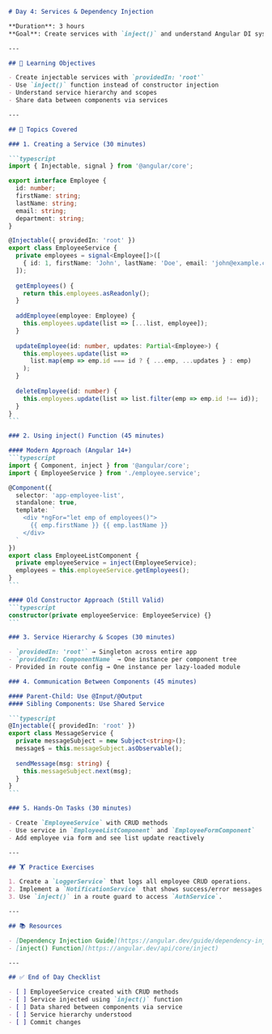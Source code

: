 ````markdown
# Day 4: Services & Dependency Injection

**Duration**: 3 hours  
**Goal**: Create services with `inject()` and understand Angular DI system.

---

## 🎯 Learning Objectives

- Create injectable services with `providedIn: 'root'`
- Use `inject()` function instead of constructor injection
- Understand service hierarchy and scopes
- Share data between components via services

---

## 📝 Topics Covered

### 1. Creating a Service (30 minutes)

```typescript
import { Injectable, signal } from '@angular/core';

export interface Employee {
  id: number;
  firstName: string;
  lastName: string;
  email: string;
  department: string;
}

@Injectable({ providedIn: 'root' })
export class EmployeeService {
  private employees = signal<Employee[]>([
    { id: 1, firstName: 'John', lastName: 'Doe', email: 'john@example.com', department: 'IT' }
  ]);
  
  getEmployees() {
    return this.employees.asReadonly();
  }
  
  addEmployee(employee: Employee) {
    this.employees.update(list => [...list, employee]);
  }
  
  updateEmployee(id: number, updates: Partial<Employee>) {
    this.employees.update(list =>
      list.map(emp => emp.id === id ? { ...emp, ...updates } : emp)
    );
  }
  
  deleteEmployee(id: number) {
    this.employees.update(list => list.filter(emp => emp.id !== id));
  }
}
```

### 2. Using inject() Function (45 minutes)

#### Modern Approach (Angular 14+)
```typescript
import { Component, inject } from '@angular/core';
import { EmployeeService } from './employee.service';

@Component({
  selector: 'app-employee-list',
  standalone: true,
  template: `
    <div *ngFor="let emp of employees()">
      {{ emp.firstName }} {{ emp.lastName }}
    </div>
  `
})
export class EmployeeListComponent {
  private employeeService = inject(EmployeeService);
  employees = this.employeeService.getEmployees();
}
```

#### Old Constructor Approach (Still Valid)
```typescript
constructor(private employeeService: EmployeeService) {}
```

### 3. Service Hierarchy & Scopes (30 minutes)

- `providedIn: 'root'` → Singleton across entire app
- `providedIn: ComponentName` → One instance per component tree
- Provided in route config → One instance per lazy-loaded module

### 4. Communication Between Components (45 minutes)

#### Parent-Child: Use @Input/@Output
#### Sibling Components: Use Shared Service

```typescript
@Injectable({ providedIn: 'root' })
export class MessageService {
  private messageSubject = new Subject<string>();
  message$ = this.messageSubject.asObservable();
  
  sendMessage(msg: string) {
    this.messageSubject.next(msg);
  }
}
```

### 5. Hands-On Tasks (30 minutes)

- Create `EmployeeService` with CRUD methods
- Use service in `EmployeeListComponent` and `EmployeeFormComponent`
- Add employee via form and see list update reactively

---

## 🏋️ Practice Exercises

1. Create a `LoggerService` that logs all employee CRUD operations.
2. Implement a `NotificationService` that shows success/error messages.
3. Use `inject()` in a route guard to access `AuthService`.

---

## 📚 Resources

- [Dependency Injection Guide](https://angular.dev/guide/dependency-injection)
- [inject() Function](https://angular.dev/api/core/inject)

---

## ✅ End of Day Checklist

- [ ] EmployeeService created with CRUD methods
- [ ] Service injected using `inject()` function
- [ ] Data shared between components via service
- [ ] Service hierarchy understood
- [ ] Commit changes

````